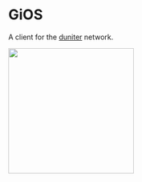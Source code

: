 GiOS
====

A client for the [duniter](https://www.duniter.fr/) network.

<img src="https://raw.githubusercontent.com/jfoucher/gios/master/Screenshots/iphone%20Xs%20Max/login%20view.png" width="250" />
